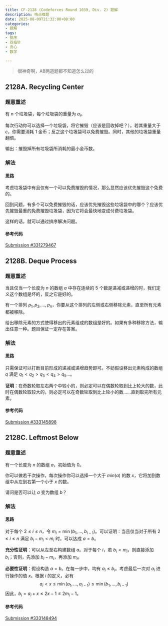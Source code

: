 ```yaml
---
title: CF-2128 (Codeforces Round 1039, Div. 2) 题解
description: 啃点难题
date: 2025-08-09T21:32:00+08:00
categories:
- 题解
tags:
- 排序
- 双指针
- 贪心
- 数学

---
```


> 很神奇啊，AB两道题都不知道怎么过的

## 2128A. Recycling Center

### 题意重述

有 $n$ 个垃圾袋，每个垃圾袋的重量为 $a_i$。

每次行动你可以选择一个垃圾袋，将它摧毁（应该是回收掉吧？）。若其重量大于 $c$，你需要消耗 $1$ 金币；反之这个垃圾袋可以免费摧毁。同时，其他的垃圾袋重量翻倍。

输出：摧毁掉所有垃圾袋所消耗的最小金币数。

### 解法

#### 思路

考虑垃圾袋中有且仅有一个可以免费摧毁的情况，那么显然应该优先摧毁这个免费的。

回到问题，有多个可以免费摧毁的话，应该优先摧毁这些垃圾袋中的哪个？应该优先摧毁最重的免费摧毁垃圾袋，因为它将会最快地变成付费垃圾袋。

这样的话，就可以通过排序解决问题。

#### 参考代码

[Submission #331279467](https://codeforces.com/contest/2128/submission/331279467)

## 2128B. Deque Process

### 题意重述

当且仅当一个长度为 $n$ 的数组 $a$ 中存在连续的 $5$ 个数是递减或递增的时，我们定义这个数组是坏的，反之它是好的。

有一个排列 $p_1, p_2,... , p_n$，你要从这个排列的左侧或右侧移除元素，直至所有元素都被移除。

给出移除元素的方式使得移出的元素组成的数组是好的。如果有多种移除方法，输出任意一种。题目保证一定存在答案。

### 解法

#### 思路

只需保证可以打断目前形成的递减或递增趋势即可。不妨假设移出元素构成的数组 $q$ 满足 $q_1 < q_2 > q_3 < q_4 > q_5 ...$。

**证明**：在奇数轮取左右两个中较小的，则必定可以在偶数轮取到比上轮大的数，此时在偶数轮取较大的，则必定可以在奇数轮取到比上轮小的数……直到取完所有元素。

#### 参考代码

[Submission #333145898](https://codeforces.com/contest/2128/submission/333145898)

## 2128C. Leftmost Below

### 题意重述

有一个长度为 $n$ 的数组 $a$，初始值为 $0$。

你可以做若干次操作，每次操作你可以选择一个大于 $min(a)$ 的数 $x$，它将加到数组中从左到右第一个小于 $x$ 的数。

请问是否可以让 $a$ 变为数组 $b$？

### 解法

#### 思路

对于每个 $2 \leq i \leq n$，令 $m_i = \min(b_1, \ldots, b_{i-1})$。可以证明：当且仅当对于所有 $2 \leq i \leq n$ 满足 $b_i - m_i < m_i$ 时，可以达成 $a = b$。  

**充分性证明**：可以从左至右构建数组 $a$。对于每个 $i$，若 $b_i < m_i$，则直接添加 $b_i$；否则，先添加 $b_i - m_i$，再添加 $m_i$。  

**必要性证明**：假设构造 $a = b$。在每一步中，均有 $a_i \leq b_i$。考虑最后一次对 $a_i$ 进行操作的值 $x$。根据 $i$ 的定义，必有
$$a_i < x \leq \min(a_1, \ldots, a_{i - 1}) \leq \min(b_1, \ldots, b_{i-1})$$
因此，$b_i = a_i + x \leq 2x - 1 \leq 2m_i - 1$。

#### 参考代码

[Submission #333148494](https://codeforces.com/contest/2128/submission/333148494)
